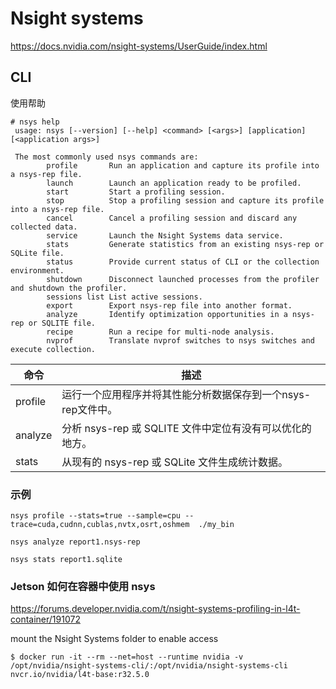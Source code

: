 # Nsight systems 

https://docs.nvidia.com/nsight-systems/UserGuide/index.html

## CLI

使用帮助

```
# nsys help
 usage: nsys [--version] [--help] <command> [<args>] [application] [<application args>]

 The most commonly used nsys commands are:
        profile       Run an application and capture its profile into a nsys-rep file.
        launch        Launch an application ready to be profiled.
        start         Start a profiling session.
        stop          Stop a profiling session and capture its profile into a nsys-rep file.
        cancel        Cancel a profiling session and discard any collected data.
        service       Launch the Nsight Systems data service.
        stats         Generate statistics from an existing nsys-rep or SQLite file.
        status        Provide current status of CLI or the collection environment.
        shutdown      Disconnect launched processes from the profiler and shutdown the profiler.
        sessions list List active sessions.
        export        Export nsys-rep file into another format.
        analyze       Identify optimization opportunities in a nsys-rep or SQLITE file.
        recipe        Run a recipe for multi-node analysis.
        nvprof        Translate nvprof switches to nsys switches and execute collection.

```

| 命令    | 描述                                                         |
| ------- | ------------------------------------------------------------ |
| profile | 运行一个应用程序并将其性能分析数据保存到一个nsys-rep文件中。 |
| analyze | 分析 nsys-rep 或 SQLITE 文件中定位有没有可以优化的地方。     |
| stats   | 从现有的 nsys-rep 或 SQLite 文件生成统计数据。               |


### 示例

```
nsys profile --stats=true --sample=cpu --trace=cuda,cudnn,cublas,nvtx,osrt,oshmem  ./my_bin

nsys analyze report1.nsys-rep

nsys stats report1.sqlite
```



### Jetson 如何在容器中使用 nsys

https://forums.developer.nvidia.com/t/nsight-systems-profiling-in-l4t-container/191072

mount the Nsight Systems folder to enable access

```
$ docker run -it --rm --net=host --runtime nvidia -v /opt/nvidia/nsight-systems-cli/:/opt/nvidia/nsight-systems-cli nvcr.io/nvidia/l4t-base:r32.5.0
```

